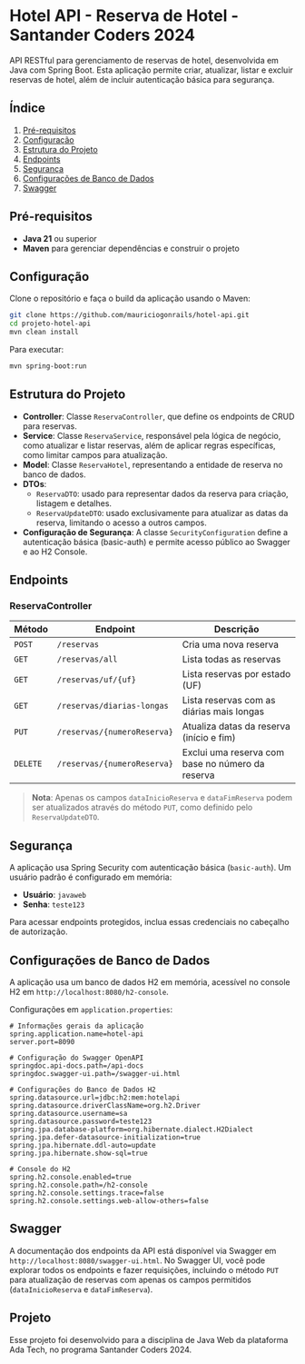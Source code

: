 # Hotel API - Reserva de Hotel - Santander Coders 2024

API RESTful para gerenciamento de reservas de hotel, desenvolvida em Java com Spring Boot. Esta aplicação permite criar, atualizar, listar e excluir reservas de hotel, além de incluir autenticação básica para segurança.

## Índice

1. [Pré-requisitos](#pré-requisitos)
2. [Configuração](#configuração)
3. [Estrutura do Projeto](#estrutura-do-projeto)
4. [Endpoints](#endpoints)
5. [Segurança](#segurança)
6. [Configurações de Banco de Dados](#configurações-de-banco-de-dados)
7. [Swagger](#swagger)

## Pré-requisitos

- **Java 21** ou superior
- **Maven** para gerenciar dependências e construir o projeto

## Configuração

Clone o repositório e faça o build da aplicação usando o Maven:
```bash
git clone https://github.com/mauriciogonrails/hotel-api.git
cd projeto-hotel-api
mvn clean install
```

Para executar:
```bash
mvn spring-boot:run
```

## Estrutura do Projeto

- **Controller**: Classe `ReservaController`, que define os endpoints de CRUD para reservas.
- **Service**: Classe `ReservaService`, responsável pela lógica de negócio, como atualizar e listar reservas, além de aplicar regras específicas, como limitar campos para atualização.
- **Model**: Classe `ReservaHotel`, representando a entidade de reserva no banco de dados.
- **DTOs**:
    - `ReservaDTO`: usado para representar dados da reserva para criação, listagem e detalhes.
    - `ReservaUpdateDTO`: usado exclusivamente para atualizar as datas da reserva, limitando o acesso a outros campos.
- **Configuração de Segurança**: A classe `SecurityConfiguration` define a autenticação básica (basic-auth) e permite acesso público ao Swagger e ao H2 Console.

## Endpoints

### ReservaController

| Método | Endpoint                | Descrição                                               |
|--------|--------------------------|---------------------------------------------------------|
| `POST` | `/reservas`              | Cria uma nova reserva                                   |
| `GET`  | `/reservas/all`          | Lista todas as reservas                                 |
| `GET`  | `/reservas/uf/{uf}`      | Lista reservas por estado (UF)                          |
| `GET`  | `/reservas/diarias-longas` | Lista reservas com as diárias mais longas               |
| `PUT`  | `/reservas/{numeroReserva}` | Atualiza datas da reserva (início e fim)               |
| `DELETE` | `/reservas/{numeroReserva}` | Exclui uma reserva com base no número da reserva     |

> **Nota**: Apenas os campos `dataInicioReserva` e `dataFimReserva` podem ser atualizados através do método `PUT`, como definido pelo `ReservaUpdateDTO`.

## Segurança

A aplicação usa Spring Security com autenticação básica (`basic-auth`). Um usuário padrão é configurado em memória:

- **Usuário**: `javaweb`
- **Senha**: `teste123`

Para acessar endpoints protegidos, inclua essas credenciais no cabeçalho de autorização.

## Configurações de Banco de Dados

A aplicação usa um banco de dados H2 em memória, acessível no console H2 em `http://localhost:8080/h2-console`.

Configurações em `application.properties`:
```properties
# Informações gerais da aplicação
spring.application.name=hotel-api
server.port=8090

# Configuração do Swagger OpenAPI
springdoc.api-docs.path=/api-docs
springdoc.swagger-ui.path=/swagger-ui.html

# Configurações do Banco de Dados H2
spring.datasource.url=jdbc:h2:mem:hotelapi
spring.datasource.driverClassName=org.h2.Driver
spring.datasource.username=sa
spring.datasource.password=teste123
spring.jpa.database-platform=org.hibernate.dialect.H2Dialect
spring.jpa.defer-datasource-initialization=true
spring.jpa.hibernate.ddl-auto=update
spring.jpa.hibernate.show-sql=true

# Console do H2
spring.h2.console.enabled=true
spring.h2.console.path=/h2-console
spring.h2.console.settings.trace=false
spring.h2.console.settings.web-allow-others=false
```

## Swagger

A documentação dos endpoints da API está disponível via Swagger em `http://localhost:8080/swagger-ui.html`. No Swagger UI, você pode explorar todos os endpoints e fazer requisições, incluindo o método `PUT` para atualização de reservas com apenas os campos permitidos (`dataInicioReserva` e `dataFimReserva`).


## Projeto

Esse projeto foi desenvolvido para a disciplina de Java Web da plataforma Ada Tech, no programa Santander Coders 2024.
